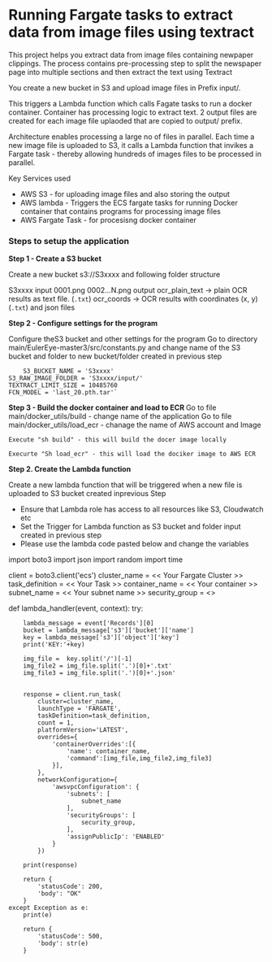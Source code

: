 # Running Fargate tasks to extract data from image files using textract

This project helps you extract data from image files containing newpaper clippings. The process contains pre-processing step to split the newspaper page into multiple sections and then extract the text using  Textract

You create a new bucket in S3 and upload image files in Prefix input/.

This triggers a Lambda function which calls Fagate tasks to run a docker container. Container has processing logic to extract text.
2 output files are created for each image file uplaoded that are copied to output/ prefix.

Architecture enables processing a large no of files in parallel. Each time a new image file is uploaded to S3, it calls a Lambda function that invikes a Fargate task - thereby allowing hundreds of images files to be processed in parallel.

Key Services used
- AWS S3 - for uploading image files and also storing the output
- AWS lambda - Triggers the ECS fargate tasks for running Docker container that contains programs for processing image files
- AWS Fargate Task - for procesisng docker container

### Steps to setup the application

<b>Step 1 -  Create a S3 bucket </b>

 Create a new bucket s3://S3xxxx and following folder structure
  
S3xxxx
  input 
      	0001.png
     	0002...N.png
  output 
	ocr_plain_text -> plain OCR results as text file. (`.txt`)
	ocr_coords -> OCR results with coordinates (x, y) (`.txt`) and json files



<b> Step 2 - Configure settings for the program </b>

Configure theS3 bucket and other settings for the program
Go to directory main/EulerEye-master3/src/constants.py and change name of the S3 bucket and folder to new bucket/folder created in previous step
     
        S3_BUCKET_NAME = 'S3xxxx'
	S3_RAW_IMAGE_FOLDER = 'S3xxxx/input/'
	TEXTRACT_LIMIT_SIZE = 10485760
	FCN_MODEL = 'last_20.pth.tar'`


<b> Step 3 -  Build the docker container and load to ECR </b>
Go to file main/docker_utils/build  - change name of the application
Go to file main/docker_utils/load_ecr  - chanage the name of AWS account and Image

	Execute "sh build" - this will build the docer image locally

	Execurte "Sh load_ecr" - this will load the dociker image to AWS ECR



<b>Step 2. Create the Lambda function </b>

Create a new lambda function that will be triggered when a new file is uploaded to S3 bucket created inprevious Step
  - Ensure that Lambda role has access to all resources like  S3, Cloudwatch etc
  - Set the Trigger for Lambda function as S3 bucket and folder input created in previous step 
  - Please use the lambda code pasted below and change the  variables 

import boto3
import json 
import random
import time

client = boto3.client('ecs')
cluster_name = << Your Fargate Cluster >>
task_definition = << Your Task >>
container_name = << Your container >>
subnet_name = << Your subnet name >>
security_group =  <<Your secuirty group>>
  
  

def lambda_handler(event, context):
    try:
        
   
        lambda_message = event['Records'][0]
        bucket = lambda_message['s3']['bucket']['name']
        key = lambda_message['s3']['object']['key']
        print('KEY:'+key)
        
        img_file =  key.split('/')[-1]
        img_file2 = img_file.split('.')[0]+'.txt'
        img_file3 = img_file.split('.')[0]+'.json'
        
        
        response = client.run_task(
            cluster=cluster_name,
            launchType = 'FARGATE',
            taskDefinition=task_definition,
            count = 1,
            platformVersion='LATEST',
            overrides={
                'containerOverrides':[{
                    'name': container_name,
                    'command':[img_file,img_file2,img_file3]
                }],
            },
            networkConfiguration={
                'awsvpcConfiguration': {
                    'subnets': [
                        subnet_name
                    ],
                    'securityGroups': [
                        security_group,
                    ],
                    'assignPublicIp': 'ENABLED'
                }
            })

        print(response)

        return {
            'statusCode': 200,
            'body': "OK"
        }
    except Exception as e:
        print(e)

        return {
            'statusCode': 500,
            'body': str(e)
        }    
	
	

